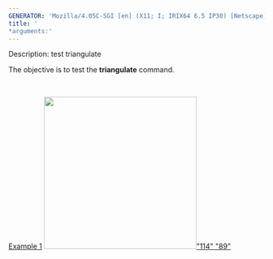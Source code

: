 ```yaml
---
GENERATOR: 'Mozilla/4.05C-SGI [en] (X11; I; IRIX64 6.5 IP30) [Netscape]'
title: '
*arguments:'
---
```


 Description: test triangulate

   The objective is to test the **triangulate** command.

    

   [Example 1](description_tri.md)
   [<img height="300" width="300" src="/assets/images/triang4_tn.gif">"114"
   "89"](description_tri.md)
